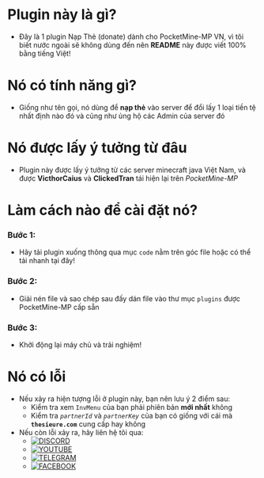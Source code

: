 # Plugin này là gì?
- Đây là 1 plugin Nạp Thẻ (donate) dành cho PocketMine-MP VN, vì tôi biết nước ngoài sẽ không dùng đến nên **README** này được viết 100% bằng tiếng Việt!

# Nó có tính năng gì?
- Giống như tên gọi, nó dùng để **nạp thẻ** vào server để đổi lấy 1 loại tiền tệ nhất định nào đó và cũng như ủng hộ các Admin của server đó

# Nó được lấy ý tưởng từ đâu
- Plugin này được lấy ý tưởng từ các server minecraft java Việt Nam, và được **VicthorCaius** và **ClickedTran** tái hiện lại trên *PocketMine-MP*

# Làm cách nào để cài đặt nó?
### Bước 1:
- Hãy tải plugin xuống thông qua mục `code` nằm trên góc file hoặc có thể tải nhanh tại đây!
### Bước 2:
- Giải nén file và sao chép sau đấy dán file vào thư mục `plugins` được PocketMine-MP cấp sẵn
### Bước 3:
- Khởi động lại máy chủ và trải nghiệm!

# Nó có lỗi
- Nếu xảy ra hiện tượng lỗi ở plugin này, bạn nên lưu ý 2 điểm sau:
  - Kiểm tra xem `InvMenu` của bạn phải phiên bản **mới nhất** không
  - Kiểm tra *`partnerId`* và *`partnerKey`* của bạn có giống với cái mà **`thesieure.com`** cung cấp hay không
- Nếu còn lỗi xảy ra, hãy liên hệ tôi qua:
  - [![DISCORD](https://img.shields.io/badge/ClickedTran_VN-white?logo=discord&logoColor=white&label=Discord&labelColor=blue&color=yellow)](https://discord.com/invite/ZgWveaFH)
  - [![YOUTUBE](https://img.shields.io/badge/ClickedTran_VN-white?logo=youtube&logoColor=red&label=Youtube&labelColor=white&color=blue)](https://youtube.com/@clickedtran_vn)
  - [![TELEGRAM](https://img.shields.io/badge/ClickedTran-white?logo=telegram&logoColor=blue&label=Telegram&labelColor=white&color=0000FF&link)](https://t.me/clickedtran01)
  - [![FACEBOOK](https://img.shields.io/badge/Ph%C3%A1t_Tr%E1%BA%A7n-blue?logo=facebook&logoColor=white&label=Facebook&labelColor=blue&color=g)](https://facebook.com/clicked.tran.01)
